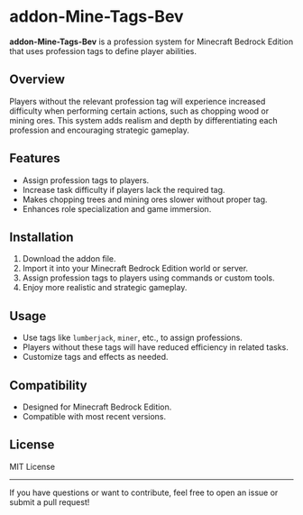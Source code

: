 # addon-Mine-Tags-Bev

**addon-Mine-Tags-Bev** is a profession system for Minecraft Bedrock Edition that uses profession tags to define player abilities.

## Overview

Players without the relevant profession tag will experience increased difficulty when performing certain actions, such as chopping wood or mining ores. This system adds realism and depth by differentiating each profession and encouraging strategic gameplay.

## Features

- Assign profession tags to players.
- Increase task difficulty if players lack the required tag.
- Makes chopping trees and mining ores slower without proper tag.
- Enhances role specialization and game immersion.

## Installation

1. Download the addon file.
2. Import it into your Minecraft Bedrock Edition world or server.
3. Assign profession tags to players using commands or custom tools.
4. Enjoy more realistic and strategic gameplay.

## Usage

- Use tags like `lumberjack`, `miner`, etc., to assign professions.
- Players without these tags will have reduced efficiency in related tasks.
- Customize tags and effects as needed.

## Compatibility

- Designed for Minecraft Bedrock Edition.
- Compatible with most recent versions.

## License

MIT License

---

If you have questions or want to contribute, feel free to open an issue or submit a pull request!

